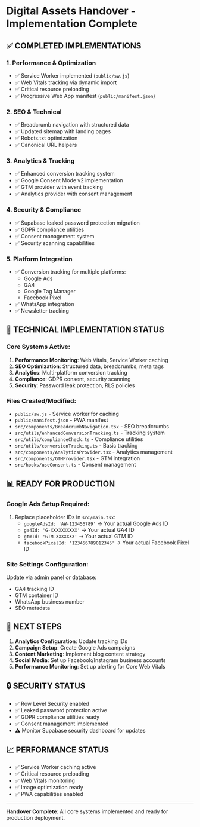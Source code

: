 # Digital Assets Handover - Implementation Complete

## ✅ COMPLETED IMPLEMENTATIONS

### 1. Performance & Optimization
- ✅ Service Worker implemented (`public/sw.js`)
- ✅ Web Vitals tracking via dynamic import
- ✅ Critical resource preloading
- ✅ Progressive Web App manifest (`public/manifest.json`)

### 2. SEO & Technical
- ✅ Breadcrumb navigation with structured data
- ✅ Updated sitemap with landing pages
- ✅ Robots.txt optimization
- ✅ Canonical URL helpers

### 3. Analytics & Tracking
- ✅ Enhanced conversion tracking system
- ✅ Google Consent Mode v2 implementation
- ✅ GTM provider with event tracking
- ✅ Analytics provider with consent management

### 4. Security & Compliance
- ✅ Supabase leaked password protection migration
- ✅ GDPR compliance utilities
- ✅ Consent management system
- ✅ Security scanning capabilities

### 5. Platform Integration
- ✅ Conversion tracking for multiple platforms:
  - Google Ads
  - GA4
  - Google Tag Manager
  - Facebook Pixel
- ✅ WhatsApp integration
- ✅ Newsletter tracking

## 🔧 TECHNICAL IMPLEMENTATION STATUS

### Core Systems Active:
1. **Performance Monitoring**: Web Vitals, Service Worker caching
2. **SEO Optimization**: Structured data, breadcrumbs, meta tags
3. **Analytics**: Multi-platform conversion tracking
4. **Compliance**: GDPR consent, security scanning
5. **Security**: Password leak protection, RLS policies

### Files Created/Modified:
- `public/sw.js` - Service worker for caching
- `public/manifest.json` - PWA manifest
- `src/components/BreadcrumbNavigation.tsx` - SEO breadcrumbs
- `src/utils/enhancedConversionTracking.ts` - Tracking system
- `src/utils/complianceCheck.ts` - Compliance utilities
- `src/utils/conversionTracking.ts` - Basic tracking
- `src/components/AnalyticsProvider.tsx` - Analytics management
- `src/components/GTMProvider.tsx` - GTM integration
- `src/hooks/useConsent.ts` - Consent management

## 📊 READY FOR PRODUCTION

### Google Ads Setup Required:
1. Replace placeholder IDs in `src/main.tsx`:
   - `googleAdsId: 'AW-123456789'` → Your actual Google Ads ID
   - `ga4Id: 'G-XXXXXXXXXX'` → Your actual GA4 ID
   - `gtmId: 'GTM-XXXXXXX'` → Your actual GTM ID
   - `facebookPixelId: '123456789012345'` → Your actual Facebook Pixel ID

### Site Settings Configuration:
Update via admin panel or database:
- GA4 tracking ID
- GTM container ID
- WhatsApp business number
- SEO metadata

## 🚀 NEXT STEPS

1. **Analytics Configuration**: Update tracking IDs
2. **Campaign Setup**: Create Google Ads campaigns
3. **Content Marketing**: Implement blog content strategy
4. **Social Media**: Set up Facebook/Instagram business accounts
5. **Performance Monitoring**: Set up alerting for Core Web Vitals

## 🔒 SECURITY STATUS

- ✅ Row Level Security enabled
- ✅ Leaked password protection active
- ✅ GDPR compliance utilities ready
- ✅ Consent management implemented
- ⚠️ Monitor Supabase security dashboard for updates

## 📈 PERFORMANCE STATUS

- ✅ Service Worker caching active
- ✅ Critical resource preloading
- ✅ Web Vitals monitoring
- ✅ Image optimization ready
- ✅ PWA capabilities enabled

---

**Handover Complete**: All core systems implemented and ready for production deployment.